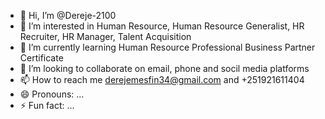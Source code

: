 - 👋 Hi, I’m @Dereje-2100
- 👀 I’m interested in Human Resource, Human Resource Generalist, HR Recruiter, HR Manager, Talent Acquisition 
- 🌱 I’m currently learning Human Resource Professional Business Partner Certificate
- 💞️ I’m looking to collaborate on email, phone and socil media platforms 
- 📫 How to reach me derejemesfin34@gmail.com and +251921611404
- 😄 Pronouns: ...
- ⚡ Fun fact: ...

<!---
Dereje-2100/Dereje-2100 is a ✨ special ✨ repository because its `README.md` (this file) appears on your GitHub profile.
You can click the Preview link to take a look at your changes.
--->
